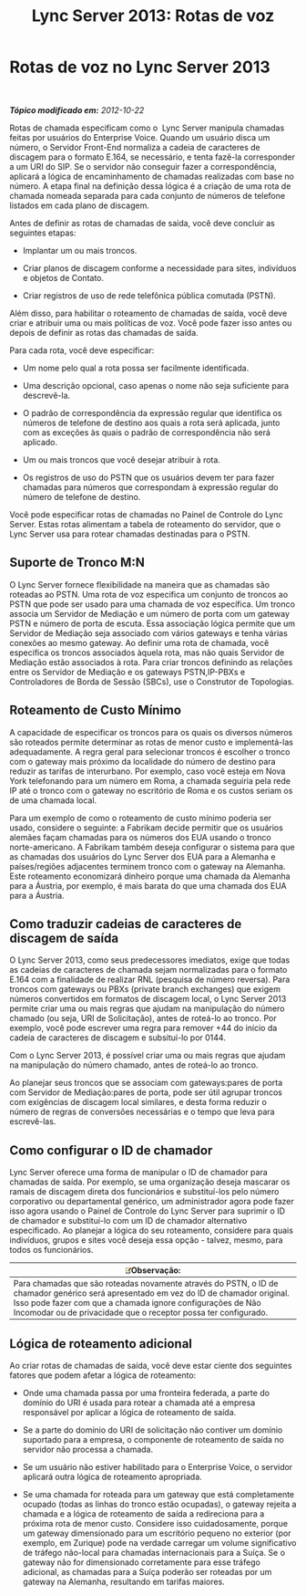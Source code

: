 ﻿---
title: 'Lync Server 2013: Rotas de voz'
TOCTitle: Rotas de voz
ms:assetid: a2ddf327-2ec4-407b-af0f-276f2b13eefd
ms:mtpsurl: https://technet.microsoft.com/pt-br/library/Gg412757(v=OCS.15)
ms:contentKeyID: 49307660
ms.date: 05/19/2016
mtps_version: v=OCS.15
ms.translationtype: HT
---

# Rotas de voz no Lync Server 2013

 

_**Tópico modificado em:** 2012-10-22_

Rotas de chamada especificam como o  Lync Server manipula chamadas feitas por usuários do Enterprise Voice. Quando um usuário disca um número, o Servidor Front-End normaliza a cadeia de caracteres de discagem para o formato E.164, se necessário, e tenta fazê-la corresponder a um URI do SIP. Se o servidor não conseguir fazer a correspondência, aplicará a lógica de encaminhamento de chamadas realizadas com base no número. A etapa final na definição dessa lógica é a criação de uma rota de chamada nomeada separada para cada conjunto de números de telefone listados em cada plano de discagem.

Antes de definir as rotas de chamadas de saída, você deve concluir as seguintes etapas:

  - Implantar um ou mais troncos.

  - Criar planos de discagem conforme a necessidade para sites, indivíduos e objetos de Contato.

  - Criar registros de uso de rede telefônica pública comutada (PSTN).

Além disso, para habilitar o roteamento de chamadas de saída, você deve criar e atribuir uma ou mais políticas de voz. Você pode fazer isso antes ou depois de definir as rotas das chamadas de saída.

Para cada rota, você deve especificar:

  - Um nome pelo qual a rota possa ser facilmente identificada.

  - Uma descrição opcional, caso apenas o nome não seja suficiente para descrevê-la.

  - O padrão de correspondência da expressão regular que identifica os números de telefone de destino aos quais a rota será aplicada, junto com as exceções às quais o padrão de correspondência não será aplicado.

  - Um ou mais troncos que você desejar atribuir à rota.

  - Os registros de uso do PSTN que os usuários devem ter para fazer chamadas para números que correspondam à expressão regular do número de telefone de destino.

Você pode especificar rotas de chamadas no Painel de Controle do Lync Server. Estas rotas alimentam a tabela de roteamento do servidor, que o Lync Server usa para rotear chamadas destinadas para o PSTN.

## Suporte de Tronco M:N

O Lync Server fornece flexibilidade na maneira que as chamadas são roteadas ao PSTN. Uma rota de voz especifica um conjunto de troncos ao PSTN que pode ser usado para uma chamada de voz específica. Um tronco associa um Servidor de Mediação e um número de porta com um gateway PSTN e número de porta de escuta. Essa associação lógica permite que um Servidor de Mediação seja associado com vários gateways e tenha várias conexões ao mesmo gateway. Ao definir uma rota de chamada, você especifica os troncos associados àquela rota, mas não quais Servidor de Mediação estão associados à rota. Para criar troncos definindo as relações entre os Servidor de Mediação e os gateways PSTN,IP-PBXs e Controladores de Borda de Sessão (SBCs), use o Construtor de Topologias.

## Roteamento de Custo Mínimo

A capacidade de especificar os troncos para os quais os diversos números são roteados permite determinar as rotas de menor custo e implementá-las adequadamente. A regra geral para selecionar troncos é escolher o tronco com o gateway mais próximo da localidade do número de destino para reduzir as tarifas de interurbano. Por exemplo, caso você esteja em Nova York telefonando para um número em Roma, a chamada seguiria pela rede IP até o tronco com o gateway no escritório de Roma e os custos seriam os de uma chamada local.

Para um exemplo de como o roteamento de custo mínimo poderia ser usado, considere o seguinte: a Fabrikam decide permitir que os usuários alemães façam chamadas para os números dos EUA usando o tronco norte-americano. A Fabrikam também deseja configurar o sistema para que as chamadas dos usuários do Lync Server dos EUA para a Alemanha e países/regiões adjacentes terminem tronco com o gateway na Alemanha. Este roteamento economizará dinheiro porque uma chamada da Alemanha para a Áustria, por exemplo, é mais barata do que uma chamada dos EUA para a Áustria.

## Como traduzir cadeias de caracteres de discagem de saída

O Lync Server 2013, como seus predecessores imediatos, exige que todas as cadeias de caracteres de chamada sejam normalizadas para o formato E.164 com a finalidade de realizar RNL (pesquisa de número reversa). Para troncos com gateways ou PBXs (private branch exchanges) que exigem números convertidos em formatos de discagem local, o Lync Server 2013 permite criar uma ou mais regras que ajudam na manipulação do número chamado (ou seja, URI de Solicitação), antes de roteá-lo ao tronco. Por exemplo, você pode escrever uma regra para remover +44 do início da cadeia de caracteres de discagem e subsituí-lo por 0144.

Com o Lync Server 2013, é possível criar uma ou mais regras que ajudam na manipulação do número chamado, antes de roteá-lo ao tronco.

Ao planejar seus troncos que se associam com gateways:pares de porta com Servidor de Mediação:pares de porta, pode ser útil agrupar troncos com exigências de discagem local similares, e desta forma reduzir o número de regras de conversões necessárias e o tempo que leva para escrevê-las.

## Como configurar o ID de chamador

Lync Server oferece uma forma de manipular o ID de chamador para chamadas de saída. Por exemplo, se uma organização deseja mascarar os ramais de discagem direta dos funcionários e substituí-los pelo número corporativo ou departamental genérico, um administrador agora pode fazer isso agora usando o Painel de Controle do Lync Server para suprimir o ID de chamador e substituí-lo com um ID de chamador alternativo especificado. Ao planejar a lógica do seu roteamento, considere para quais indivíduos, grupos e sites você deseja essa opção - talvez, mesmo, para todos os funcionários.

<table>
<thead>
<tr class="header">
<th><img src="images/Gg425756.note(OCS.15).gif" title="note" alt="note" />Observação:</th>
</tr>
</thead>
<tbody>
<tr class="odd">
<td>Para chamadas que são roteadas novamente através do PSTN, o ID de chamador genérico será apresentado em vez do ID de chamador original. Isso pode fazer com que a chamada ignore configurações de Não Incomodar ou de privacidade que o receptor possa ter configurado.</td>
</tr>
</tbody>
</table>


## Lógica de roteamento adicional

Ao criar rotas de chamadas de saída, você deve estar ciente dos seguintes fatores que podem afetar a lógica de roteamento:

  - Onde uma chamada passa por uma fronteira federada, a parte do domínio do URI é usada para rotear a chamada até a empresa responsável por aplicar a lógica de roteamento de saída.

  - Se a parte do domínio do URI de solicitação não contiver um domínio suportado para a empresa, o componente de roteamento de saída no servidor não processa a chamada.

  - Se um usuário não estiver habilitado para o Enterprise Voice, o servidor aplicará outra lógica de roteamento apropriada.

  - Se uma chamada for roteada para um gateway que está completamente ocupado (todas as linhas do tronco estão ocupadas), o gateway rejeita a chamada e a lógica de roteamento de saída a redireciona para a próxima rota de menor custo. Considere isso cuidadosamente, porque um gateway dimensionado para um escritório pequeno no exterior (por exemplo, em Zurique) pode na verdade carregar um volume significativo de tráfego não-local para chamadas internacionais para a Suíça. Se o gateway não for dimensionado corretamente para esse tráfego adicional, as chamadas para a Suíça poderão ser roteadas por um gateway na Alemanha, resultando em tarifas maiores.

